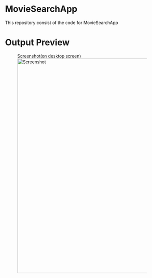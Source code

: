 # MovieSearchApp
This repository consist of the code for MovieSearchApp


# Output Preview


<figure>
  <figcaption>Screenshot(on desktop screen)</figcaption>
  <img preview.png alt="Screenshot" width="700">
</figure>
